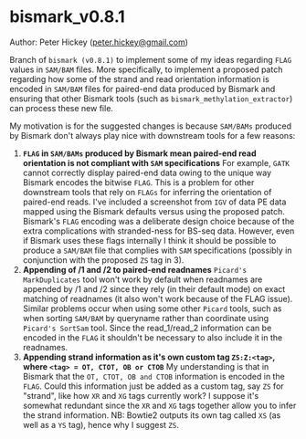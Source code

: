 bismark_v0.8.1
==============
Author: Peter Hickey (peter.hickey@gmail.com)

Branch of `bismark (v0.8.1)` to implement some of my ideas regarding `FLAG` values in `SAM/BAM` files. More specifically, to implement a proposed patch regarding how some of the strand and read orientation information is encoded in `SAM/BAM` files for paired-end data produced by Bismark and ensuring that other Bismark tools (such as `bismark_methylation_extractor`) can process these new file.

My motivation is for the suggested changes is because `SAM/BAMs` produced by Bismark don't always play nice with downstream tools for a few reasons:
1.  __`FLAG` in `SAM/BAMs` produced by Bismark mean paired-end read orientation is not compliant with `SAM` specifications__
For example, `GATK` cannot correctly display paired-end data owing to the unique way Bismark encodes the bitwise `FLAG`. This is a problem for other downstream tools that rely on `FLAGs` for inferring the orientation of paired-end reads. I've included a screenshot from `IGV` of data PE data mapped using the Bismark defaults versus using the proposed patch. 
Bismark's `FLAG` encoding was a deliberate design choice because of the extra complications with stranded-ness for BS-seq data. However, even if Bismark uses these flags internally I think it should be possible to produce a `SAM/BAM` file that complies with `SAM` specifications (possibly in conjunction with the proposed `ZS` tag in 3).
2.  __Appending of /1 and /2 to paired-end readnames__
`Picard's MarkDuplicates` tool won't work by default when readnames are appended by /1 and /2 since they rely (in their default mode) on exact matching of readnames (it also won't work because of the FLAG issue). Similar problems occur when using some other `Picard` tools, such as when sorting `SAM/BAM` by queryname rather than coordinate using `Picard's SortSam` tool. Since the read_1/read_2 information can be encoded in the `FLAG` it shouldn't be necessary to also include it in the readnames. 
3.  __Appending strand information as it's own custom tag `ZS:Z:<tag>`, where `<tag> = OT, CTOT, OB or CTOB`__
My understanding is that in Bismark that the `OT, CTOT, OB and CTOB` information is encoded in the `FLAG`. Could this information just be added as a custom tag, say `ZS` for "strand", like how `XR` and `XG` tags currently work? I suppose it's somewhat redundant since the `XR` and `XG` tags together allow you to infer the strand information. NB: Bowtie2 outputs its own tag called `XS` (as well as a `YS` tag), hence why I suggest `ZS`. 
